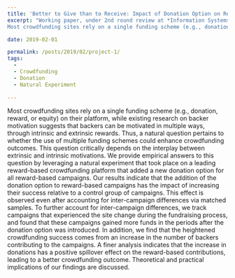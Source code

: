 ```yaml
---
title: 'Better to Give than to Receive: Impact of Donation Option on Reward-based Crowdfunding Campaigns'
excerpt: "Working paper, under 2nd round review at *Information Systems Research* <br><br> 
Most crowdfunding sites rely on a single funding scheme (e.g., donation, reward, or equity) on their platform, while existing research on backer motivation suggests that backers can be motivated in multiple ways, through intrinsic and extrinsic rewards. Thus, a natural question pertains to whether the use of multiple funding schemes could enhance crowdfunding outcomes. This question critically depends on the interplay between extrinsic and intrinsic motivations. We provide empirical answers to this question by leveraging a natural experiment that took place on a leading reward-based crowdfunding platform that added a new donation option for all reward-based campaigns. Our results indicate that the addition of the donation option to reward-based campaigns has the impact of increasing their success relative to a control group of campaigns. This effect is observed even after accounting for inter-campaign differences via matched samples. To further account for inter-campaign differences, we track campaigns that experienced the site change during the fundraising process, and found that these campaigns gained more funds in the periods after the donation option was introduced. In addition, we find that the heightened crowdfunding success comes from an increase in the number of backers contributing to the campaigns. A finer analysis indicates that the increase in donations has a positive spillover effect on the reward-based contributions, leading to a better crowdfunding outcome. Theoretical and practical implications of our findings are discussed.."

date: 2019-02-01

permalink: /posts/2019/02/project-1/
tags:
  - 
  - Crowdfunding
  - Donation
  - Natural Experiment  
  
---
```


Most crowdfunding sites rely on a single funding scheme (e.g., donation, reward, or equity) on their platform, while existing research on backer motivation suggests that backers can be motivated in multiple ways, through intrinsic and extrinsic rewards. Thus, a natural question pertains to whether the use of multiple funding schemes could enhance crowdfunding outcomes. This question critically depends on the interplay between extrinsic and intrinsic motivations. We provide empirical answers to this question by leveraging a natural experiment that took place on a leading reward-based crowdfunding platform that added a new donation option for all reward-based campaigns. Our results indicate that the addition of the donation option to reward-based campaigns has the impact of increasing their success relative to a control group of campaigns. This effect is observed even after accounting for inter-campaign differences via matched samples. To further account for inter-campaign differences, we track campaigns that experienced the site change during the fundraising process, and found that these campaigns gained more funds in the periods after the donation option was introduced. In addition, we find that the heightened crowdfunding success comes from an increase in the number of backers contributing to the campaigns. A finer analysis indicates that the increase in donations has a positive spillover effect on the reward-based contributions, leading to a better crowdfunding outcome. Theoretical and practical implications of our findings are discussed.